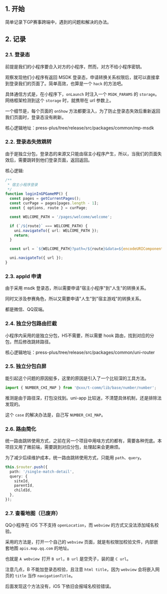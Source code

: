 ## 1. 开始

简单记录下GP赛事跨端中，遇到的问题和解决的办法。

## 2. 记录

### 2.1. 登录态

前提是我们的小程序要合入对方的小程序，然而，对方不给小程序密钥。

观察发现他们小程序有返回 MSDK 登录态，申请转换关系权限后，就可以直接拿到登录我们的页面了。简单高效，也算是一个 `hack` 的方法吧。

具体通信方式是，在小程序下，`onLaunch` 时注入一个 `MSDK_PARAMS` 的 `storage`。网络框架检测到这个 `storage` 时，就携带在 url 参数上。

一个细节是，每个页面的 `onShow` 方法都要注入，为了防止登录态失效后重新返回我们页面时，登录态没有刷新。

核心逻辑地址：press-plus/tree/release/src/packages/common/mp-msdk

### 2.2. 登录态失效跳转

由于是独立分包，登录态的来源又只能由宿主小程序产生，所以，当我们的页面失效后，需要跳转到他们登录页面，返回返回。

核心逻辑:

```ts
/**
 * 宿主小程序登录
 */
function loginInGPGameMP() {
  const pages = getCurrentPages();
  const curPage = pages[pages.length - 1];
  const { options, route } = curPage;

  const WELCOME_PATH = '/pages/welcome/welcome';

  if (`/${route}` === WELCOME_PATH) {
    uni.navigateTo({ url: WELCOME_PATH });
    return;
  }

  const url = `${WELCOME_PATH}?path=/${route}&data=${encodeURIComponent(JSON.stringify(options))}`;

  uni.navigateTo({ url });
}
```

### 2.3. appId 申请

由于采用 msdk 登录态，所以需要申请"宿主小程序"到"人生"的转换关系。

同时又涉及参赛角色，所以又需要申请"人生"到"宿主游戏"的转换关系。

都是微信、QQ双端。

### 2.4. 独立分包路由拦截

小程序内采用的是独立分包，H5不需要，所以需要 hook 路由，找到对应的分包，然后修改跳转路径。

核心逻辑地址：press-plus/tree/release/src/packages/common/uni-router


### 2.5. 独立分包白屏

能引起这个问题的原因挺多，这里的原因是引入了一个比较深的工具方法。

```ts
import { NUMBER_CHI_MAP } from '@xxx/t-comm/lib/base/number/number';
```

推测是由于路径深，打包没找到。uni-app 比较迷，不清楚具体机制，还是排除法发现的。

这个 `case` 的解决办法是，自己写 `NUMBER_CHI_MAP`。


### 2.6. 路由简化

统一路由跳转使用方式，之前在另一个项目中用啥方式的都有，需要各种兜底。本项目又用了微前端，需要跳到对应分包，处理起来会更麻烦。

为了减少后续维护成本，统一路由跳转使用方式，只能用 `path`、`query`。

```ts
this.$router.push({
  path: '/single-match-detail',
  query: {
    siteId,
    parentId,
    childId,
  },
});
```

### 2.7. 查看地图（已废弃）

QQ小程序在 iOS 下不支持 `openLocation`，而 `webview` 的方式又没法添加域名校验。

采用的方法是，打开一个自己的 `webview` 页面，就是有权限加校验文件，内部嵌套地图 `apis.map.qq.com` 的地址。

也就是 `A webview `打开 `B url`，`B url` 是空壳子，装的是 `C url`。

注意几点，B 不能加登录态校验，且注意 `html title`，因为 `webview` 会将嵌入网页的 `title` 当作 `navigationTitle`。

后面发现这个方法没有，iOS 下依旧会报域名校验错误。

